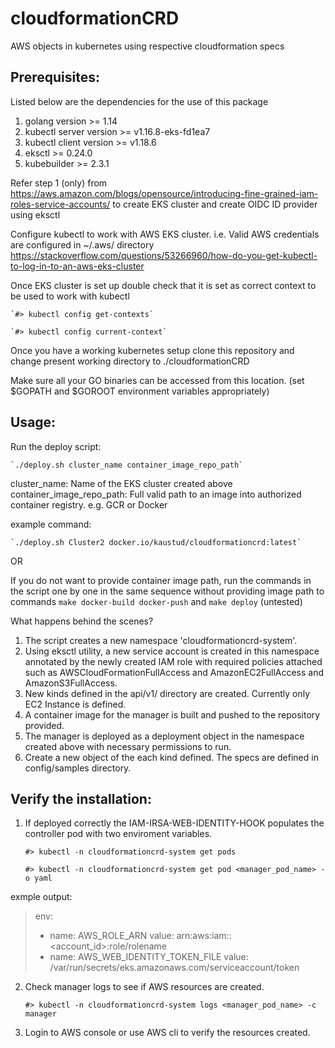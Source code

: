 # cloudformationCRD
AWS objects in kubernetes using respective cloudformation specs

## Prerequisites:
Listed below are the dependencies for the use of this package
1. golang version >= 1.14
2. kubectl server version >= v1.16.8-eks-fd1ea7
3. kubectl client version >= v1.18.6
4. eksctl >= 0.24.0
5. kubebuilder >= 2.3.1

Refer step 1 (only) from https://aws.amazon.com/blogs/opensource/introducing-fine-grained-iam-roles-service-accounts/
to create EKS cluster and create OIDC ID provider using eksctl

Configure kubectl to work with AWS EKS cluster. i.e. Valid AWS credentials are configured in ~/.aws/ directory
https://stackoverflow.com/questions/53266960/how-do-you-get-kubectl-to-log-in-to-an-aws-eks-cluster

Once EKS cluster is set up double check that it is set as correct context to be used to work with kubectl

    `#> kubectl config get-contexts`

    `#> kubectl config current-context`

Once you have a working kubernetes setup clone this repository and change present working directory to ./cloudformationCRD

Make sure all your GO binaries can be accessed from this location. (set $GOPATH and $GOROOT environment variables appropriately)

## Usage:

Run the deploy script:

    `./deploy.sh cluster_name container_image_repo_path`

cluster_name: Name of the EKS cluster created above
container_image_repo_path: Full valid path to an image into authorized container registry. e.g. GCR or Docker

example command:

    `./deploy.sh Cluster2 docker.io/kaustud/cloudformationcrd:latest`

OR

If you do not want to provide container image path, run the commands in the script one by one in the same sequence without providing image path to commands `make docker-build docker-push` and `make deploy` (untested)

What happens behind the scenes?
1. The script creates a new namespace 'cloudformationcrd-system'.
2. Using eksctl utility, a new service account is created in this namespace annotated by the newly created IAM role with
   required policies attached such as AWSCloudFormationFullAccess and AmazonEC2FullAccess and AmazonS3FullAccess.
3. New kinds defined in the api/v1/ directory are created. Currently only EC2 Instance is defined.
4. A container image for the manager is built and pushed to the repository provided.
5. The manager is deployed as a deployment object in the namespace created above with necessary permissions to run.
6. Create a new object of the each kind defined. The specs are defined in config/samples directory.

## Verify the installation:

1. If deployed correctly the IAM-IRSA-WEB-IDENTITY-HOOK populates the controller pod with two enviroment variables.

    `#> kubectl -n cloudformationcrd-system get pods`

    `#> kubectl -n cloudformationcrd-system get pod <manager_pod_name> -o yaml`

exmple output:

> env:
> - name: AWS_ROLE_ARN
>   value: arn:aws:iam::<account_id>:role/rolename
> - name: AWS_WEB_IDENTITY_TOKEN_FILE
>   value: /var/run/secrets/eks.amazonaws.com/serviceaccount/token

2. Check manager logs to see if AWS resources are created.

    `#> kubectl -n cloudformationcrd-system logs <manager_pod_name> -c manager`

3. Login to AWS console or use AWS cli to verify the resources created.